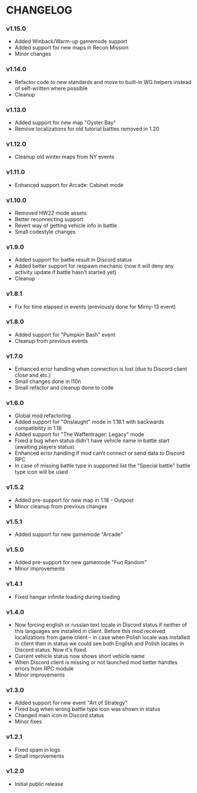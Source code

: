 # CHANGELOG

### v1.15.0

- Added Winback/Warm-up gamemode support
- Added support for new maps in Recon Mission
- Minor changes

### v1.14.0

- Refactor code to new standards and move to built-in WG helpers instead of self-written where possible
- Cleanup

### v1.13.0

- Added support for new map "Oyster Bay"
- Remove localizations for old tutorial battles removed in 1.20

### v1.12.0

- Cleanup old winter maps from NY events

### v1.11.0

- Enhanced support for Arcade: Cabinet mode

### v1.10.0

- Removed HW22 mode assets
- Better reconnecting support
- Revert way of getting vehicle info in battle
- Small codestyle changes

### v1.9.0

- Added support for battle result in Discord status
- Added better support for respawn mechanic (now it will deny any activity update if battle hasn't started yet)
- Cleanup

### v1.8.1

- Fix for time elapsed in events (previously done for Mirny-13 event)

### v1.8.0

- Added support for "Pumpkin Bash" event
- Cleanup from previous events

### v1.7.0

- Enhanced error handling when connection is lost (due to Discord client close and etc.)
- Small changes done in l10n
- Small refactor and cleanup done to code

### v1.6.0

- Global mod refactoring
- Added support for "Onslaught" mode in 1.18.1 with backwards compatibility in 1.18
- Added support for "The Waffentrager: Legacy" mode
- Fixed a bug when status didn't have vehicle name in battle start (awaiting players status)
- Enhanced error handling if mod can't connect or send data to Discord RPC
- In case of missing battle type in supported list the "Special battle" battle type icon will be used

### v1.5.2

- Added pre-support for new map in 1.18 - Outpost
- Minor cleanup from previous changes

### v1.5.1

- Added support for new gamemode "Arcade"

### v1.5.0

- Added pre-support for new gamemode "Fun Random"
- Minor improvements

### v1.4.1

- Fixed hangar infinite loading during loading

### v1.4.0

- Now forcing english or russian text locale in Discord status if neither of this languages are installed in client. Before this mod received localizations from game client - in case when Polish locale was installed in client then in status we could see both English and Polish locales in Discord status. Now it's fixed.
- Current vehicle status now shows short vehicle name
- When Discord client is missing or not launched mod better handles errors from RPC module
- Minor improvements

### v1.3.0

- Added support for new event "Art of Strategy"
- Fixed bug when wrong battle type icon was shown in status
- Changed main icon in Discord status
- Minor fixes

### v1.2.1

- Fixed spam in logs
- Small improvements

### v1.2.0

- Initial public release